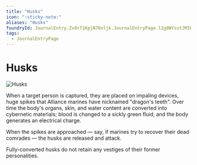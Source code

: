 ```yaml
---
title: "Husks"
icon: ":sticky-note:"
aliases: "Husks"
foundryId: JournalEntry.Zv8rT1KpjN70xljk.JournalEntryPage.l2g8WYsstJMIBrN6
tags:
  - JournalEntryPage
---
```


# Husks
![Husks](/media/husk.png)

When a target person is captured, they are placed on impaling devices, huge spikes that Alliance marines have nicknamed "dragon's teeth". Over time the body's organs, skin, and water content are converted into cybernetic materials; blood is changed to a sickly green fluid, and the body generates an electrical charge.

When the spikes are approached — say, if marines try to recover their dead comrades — the husks are released and attack.

Fully-converted husks do not retain any vestiges of their former personalities.